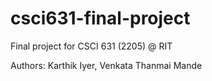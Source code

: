 # csci631-final-project
Final project for CSCI 631 (2205) @ RIT

Authors: Karthik Iyer, Venkata Thanmai Mande
